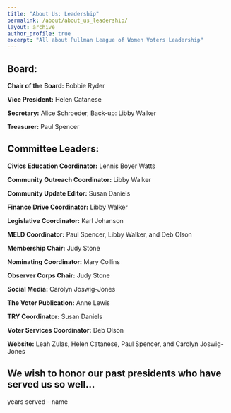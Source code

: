 ```yaml
---
title: "About Us: Leadership"
permalink: /about/about_us_leadership/
layout: archive
author_profile: true
excerpt: "All about Pullman League of Women Voters Leadership"
---
```


## Board:

**Chair of the Board:**  Bobbie Ryder

**Vice President:**  Helen Catanese

**Secretary:**  Alice Schroeder, Back-up: Libby Walker

**Treasurer:**  Paul Spencer

## Committee Leaders:

**Civics Education Coordinator:** Lennis Boyer Watts

**Community Outreach Coordinator:**  Libby Walker

**Community Update Editor:**  Susan Daniels

**Finance Drive Coordinator:** Libby Walker

**Legislative Coordinator:**  Karl Johanson

**MELD Coordinator:**  Paul Spencer, Libby Walker, and Deb Olson

**Membership Chair:**  Judy Stone

**Nominating Coordinator:** Mary Collins

**Observer Corps Chair:**  Judy Stone

**Social Media:**  Carolyn Joswig-Jones

**The Voter Publication:**  Anne Lewis

**TRY Coordinator:**  Susan Daniels

**Voter Services Coordinator:**  Deb Olson

**Website:**  Leah Zulas, Helen Catanese, Paul Spencer, and Carolyn Joswig-Jones






## **We wish to honor our past presidents who have served us so well...**
years served - name
